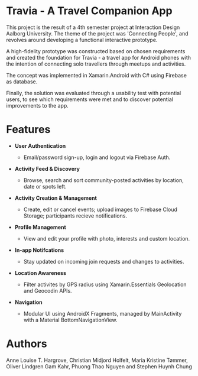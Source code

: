 # Travia - A Travel Companion App
This project is the result of a 4th semester project at Interaction Design Aalborg University. The theme of the project was 'Connecting People', and revolves around developing a functional interactive prototype.

A high-fidelity prototype was constructed based on chosen requirements and created the foundation for Travia - a travel app for Android phones with the intention of connecting solo travellers through meetups and activities.

The concept was implemented in Xamarin.Android with C# using Firebase as database.

Finally, the solution was evaluated through a usability test with potential users, to see which requirements were met and to discover potential improvements to the app.

# Features

+ **User Authentication**
  - Email/password sign-up, login and logout via Firebase Auth.

+ **Activity Feed & Discovery**
  - Browse, search and sort community-posted activities by location, date or spots left.

+ **Activity Creation & Management**
  - Create, edit or cancel events; upload images to Firebase Cloud Storage; participants recieve notifications.

+ **Profile Management**
  - View and edit your profile with photo, interests and custom location.

+ **In-app Notifcations**
  - Stay updated on incoming join requests and changes to activities.

+ **Location Awareness**
  - Filter activites by GPS radius using Xamarin.Essentials Geolocation and Geocodin APIs.

+ **Navigation**
  - Modular UI using AndroidX Fragments, managed by MainActivity with a Material BottomNavigationView.



# Authors
Anne Louise T. Hargrove, Christian Midjord Holfelt, Maria Kristine Tømmer, Oliver Lindgren Gam Kahr, Phuong Thao Nguyen and Stephen Huynh Chung

